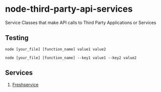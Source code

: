 # node-third-party-api-services

Service Classes that make API calls to Third Party Applications or Services

## Testing

```
node [your_file] [function_name] value1 value2
```

```
node [your_file] [function_name] --key1 value1 --key2 value2
```

## Services

1. [Freshservice](./freshworks/freshservice/)